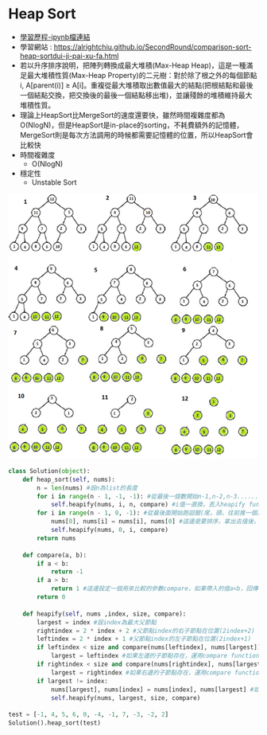# Heap Sort
* [學習歷程-ipynb檔連結](https://github.com/hans0517/hans/blob/master/HW2/heapsort%E6%B5%81%E7%A8%8B%E5%9C%96%E3%80%81%E5%AD%B8%E7%BF%92%E6%AD%B7%E7%A8%8B%E3%80%81%E6%96%87%E5%AD%97%E8%AA%AA%E6%98%8E.ipynb)
* 學習網站 : https://alrightchiu.github.io/SecondRound/comparison-sort-heap-sortdui-ji-pai-xu-fa.html
* 若以升序排序說明，把陣列轉換成最大堆積(Max-Heap Heap)，這是一種滿足最大堆積性質(Max-Heap Property)的二元樹：對於除了根之外的每個節點i, A[parent(i)] ≥ A[i]。重複從最大堆積取出數值最大的結點(把根結點和最後一個結點交換，把交換後的最後一個結點移出堆)，並讓殘餘的堆積維持最大堆積性質。
* 理論上HeapSort比MergeSort的速度還要快，雖然時間複雜度都為O(NlogN)，但是HeapSort是in-place的sorting，不耗費額外的記憶體， MergeSort則是每次方法調用的時候都需要記憶體的位置，所以HeapSort會比較快
* 時間複雜度
  * O(NlogN)
* 穩定性
  * Unstable Sort
  
![image](https://github.com/hans0517/hans/blob/master/week6/heapsort.png)
```python
class Solution(object):
    def heap_sort(self, nums):
        n = len(nums) #設n為list的長度
        for i in range(n - 1, -1, -1): #從最後一個數開始n-1,n-2,n-3.........直到0
            self.heapify(nums, i, n, compare) #i值一直換，丟入heapify function裡
        for i in range(n - 1, 0, -1): #從最後面開始跑迴圈(尾，頭，往前推一個)
            nums[0], nums[i] = nums[i], nums[0] #這邊是要排序，拿出去值後，第一個數要和最後一個數互換，繼續排列，直到排完，所以也是跑迴圈
            self.heapify(nums, 0, i, compare)
        return nums

    def compare(a, b):
        if a < b:
            return -1
        if a > b:
            return 1 #這邊設定一個用來比較的參數compare，如果帶入的值a<b，回傳-1，a>b回傳1
        return 0

    def heapify(self, nums ,index, size, compare):
        largest = index #設index為最大父節點
        rightindex = 2 * index + 2 #父節點index的右子節點在位置(2index+2)
        leftindex = 2 * index + 1 #父節點index的左子節點在位置(2index+1)
        if leftindex < size and compare(nums[leftindex], nums[largest]) > 0:
            largest = leftindex #如果左邊的子節點存在，運用compare function表較，>0代表a>b，左邊的子節點則變成父節點
        if rightindex < size and compare(nums[rightindex], nums[largest]) > 0:
            largest = rightindex #如果右邊的子節點存在，運用compare function表較，>0代表a>b，右邊的子節點則變成父節點
        if largest != index:
            nums[largest], nums[index] = nums[index], nums[largest] #如果原本設定的父節點不是最大的，就互換位置
            self.heapify(nums, largest, size, compare)
            
test = [-1, 4, 5, 6, 0, -4, -1, 7, -3, -2, 2]
Solution().heap_sort(test)
```
